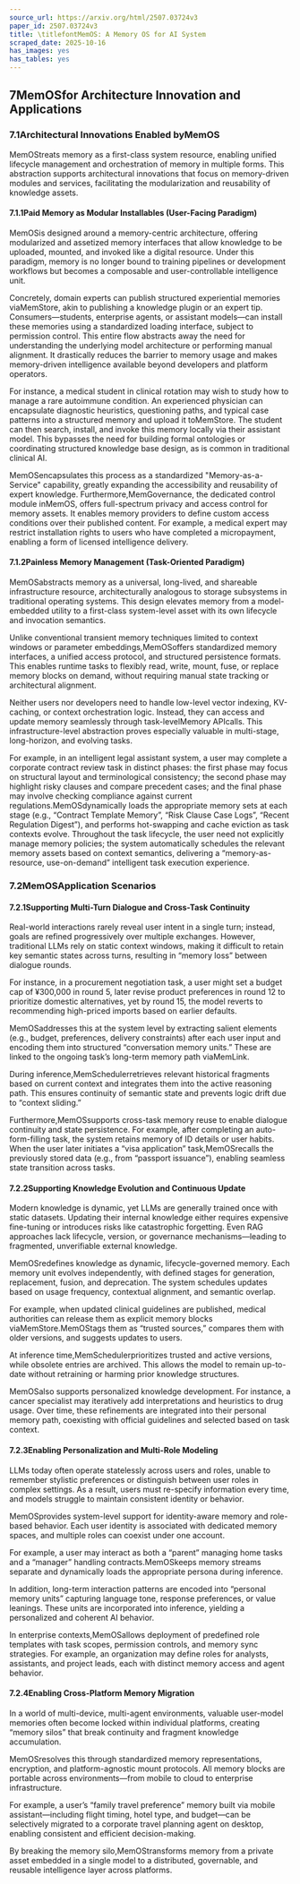 ```yaml
---
source_url: https://arxiv.org/html/2507.03724v3
paper_id: 2507.03724v3
title: \titlefontMemOS: A Memory OS for AI System
scraped_date: 2025-10-16
has_images: yes
has_tables: yes
---
```


## 7MemOSfor Architecture Innovation and Applications

### 7.1Architectural Innovations Enabled byMemOS

MemOStreats memory as a first-class system resource, enabling unified lifecycle management and orchestration of memory in multiple forms.
This abstraction supports architectural innovations that focus on memory-driven modules and services, facilitating the modularization and reusability of knowledge assets.

#### 7.1.1Paid Memory as Modular Installables (User-Facing Paradigm)

MemOSis designed around a memory-centric architecture, offering modularized and assetized memory interfaces that allow knowledge to be uploaded, mounted, and invoked like a digital resource.
Under this paradigm, memory is no longer bound to training pipelines or development workflows but becomes a composable and user-controllable intelligence unit.

Concretely, domain experts can publish structured experiential memories viaMemStore, akin to publishing a knowledge plugin or an expert tip.
Consumers—students, enterprise agents, or assistant models—can install these memories using a standardized loading interface, subject to permission control.
This entire flow abstracts away the need for understanding the underlying model architecture or performing manual alignment.
It drastically reduces the barrier to memory usage and makes memory-driven intelligence available beyond developers and platform operators.

For instance, a medical student in clinical rotation may wish to study how to manage a rare autoimmune condition.
An experienced physician can encapsulate diagnostic heuristics, questioning paths, and typical case patterns into a structured memory and upload it toMemStore.
The student can then search, install, and invoke this memory locally via their assistant model.
This bypasses the need for building formal ontologies or coordinating structured knowledge base design, as is common in traditional clinical AI.

MemOSencapsulates this process as a standardized "Memory-as-a-Service" capability, greatly expanding the accessibility and reusability of expert knowledge.
Furthermore,MemGovernance, the dedicated control module inMemOS, offers full-spectrum privacy and access control for memory assets.
It enables memory providers to define custom access conditions over their published content.
For example, a medical expert may restrict installation rights to users who have completed a micropayment, enabling a form of licensed intelligence delivery.

#### 7.1.2Painless Memory Management (Task-Oriented Paradigm)

MemOSabstracts memory as a universal, long-lived, and shareable infrastructure resource, architecturally analogous to storage subsystems in traditional operating systems.
This design elevates memory from a model-embedded utility to a first-class system-level asset with its own lifecycle and invocation semantics.

Unlike conventional transient memory techniques limited to context windows or parameter embeddings,MemOSoffers standardized memory interfaces, a unified access protocol, and structured persistence formats.
This enables runtime tasks to flexibly read, write, mount, fuse, or replace memory blocks on demand,
without requiring manual state tracking or architectural alignment.

Neither users nor developers need to handle low-level vector indexing, KV-caching, or context orchestration logic.
Instead, they can access and update memory seamlessly through task-levelMemory APIcalls.
This infrastructure-level abstraction proves especially valuable in multi-stage, long-horizon, and evolving tasks.

For example, in an intelligent legal assistant system, a user may complete a corporate contract review task in distinct phases:
the first phase may focus on structural layout and terminological consistency;
the second phase may highlight risky clauses and compare precedent cases;
and the final phase may involve checking compliance against current regulations.MemOSdynamically loads the appropriate memory sets at each stage (e.g., “Contract Template Memory”, “Risk Clause Case Logs”, “Recent Regulation Digest”),
and performs hot-swapping and cache eviction as task contexts evolve.
Throughout the task lifecycle, the user need not explicitly manage memory policies;
the system automatically schedules the relevant memory assets based on context semantics,
delivering a “memory-as-resource, use-on-demand” intelligent task execution experience.

### 7.2MemOSApplication Scenarios

#### 7.2.1Supporting Multi-Turn Dialogue and Cross-Task Continuity

Real-world interactions rarely reveal user intent in a single turn; instead, goals are refined progressively over multiple exchanges. However, traditional LLMs rely on static context windows, making it difficult to retain key semantic states across turns, resulting in “memory loss” between dialogue rounds.

For instance, in a procurement negotiation task, a user might set a budget cap of ¥300,000 in round 5, later revise product preferences in round 12 to prioritize domestic alternatives, yet by round 15, the model reverts to recommending high-priced imports based on earlier defaults.

MemOSaddresses this at the system level by extracting salient elements (e.g., budget, preferences, delivery constraints) after each user input and encoding them into structured “conversation memory units.” These are linked to the ongoing task’s long-term memory path viaMemLink.

During inference,MemSchedulerretrieves relevant historical fragments based on current context and integrates them into the active reasoning path. This ensures continuity of semantic state and prevents logic drift due to “context sliding.”

Furthermore,MemOSsupports cross-task memory reuse to enable dialogue continuity and state persistence. For example, after completing an auto-form-filling task, the system retains memory of ID details or user habits. When the user later initiates a “visa application” task,MemOSrecalls the previously stored data (e.g., from “passport issuance”), enabling seamless state transition across tasks.

#### 7.2.2Supporting Knowledge Evolution and Continuous Update

Modern knowledge is dynamic, yet LLMs are generally trained once with static datasets. Updating their internal knowledge either requires expensive fine-tuning or introduces risks like catastrophic forgetting. Even RAG approaches lack lifecycle, version, or governance mechanisms—leading to fragmented, unverifiable external knowledge.

MemOSredefines knowledge as dynamic, lifecycle-governed memory. Each memory unit evolves independently, with defined stages for generation, replacement, fusion, and deprecation. The system schedules updates based on usage frequency, contextual alignment, and semantic overlap.

For example, when updated clinical guidelines are published, medical authorities can release them as explicit memory blocks viaMemStore.MemOStags them as “trusted sources,” compares them with older versions, and suggests updates to users.

At inference time,MemSchedulerprioritizes trusted and active versions, while obsolete entries are archived. This allows the model to remain up-to-date without retraining or harming prior knowledge structures.

MemOSalso supports personalized knowledge development. For instance, a cancer specialist may iteratively add interpretations and heuristics to drug usage. Over time, these refinements are integrated into their personal memory path, coexisting with official guidelines and selected based on task context.

#### 7.2.3Enabling Personalization and Multi-Role Modeling

LLMs today often operate statelessly across users and roles, unable to remember stylistic preferences or distinguish between user roles in complex settings. As a result, users must re-specify information every time, and models struggle to maintain consistent identity or behavior.

MemOSprovides system-level support for identity-aware memory and role-based behavior. Each user identity is associated with dedicated memory spaces, and multiple roles can coexist under one account.

For example, a user may interact as both a “parent” managing home tasks and a “manager” handling contracts.MemOSkeeps memory streams separate and dynamically loads the appropriate persona during inference.

In addition, long-term interaction patterns are encoded into “personal memory units” capturing language tone, response preferences, or value leanings. These units are incorporated into inference, yielding a personalized and coherent AI behavior.

In enterprise contexts,MemOSallows deployment of predefined role templates with task scopes, permission controls, and memory sync strategies. For example, an organization may define roles for analysts, assistants, and project leads, each with distinct memory access and agent behavior.

#### 7.2.4Enabling Cross-Platform Memory Migration

In a world of multi-device, multi-agent environments, valuable user-model memories often become locked within individual platforms, creating “memory silos” that break continuity and fragment knowledge accumulation.

MemOSresolves this through standardized memory representations, encryption, and platform-agnostic mount protocols. All memory blocks are portable across environments—from mobile to cloud to enterprise infrastructure.

For example, a user’s “family travel preference” memory built via mobile assistant—including flight timing, hotel type, and budget—can be selectively migrated to a corporate travel planning agent on desktop, enabling consistent and efficient decision-making.

By breaking the memory silo,MemOStransforms memory from a private asset embedded in a single model to a distributed, governable, and reusable intelligence layer across platforms.